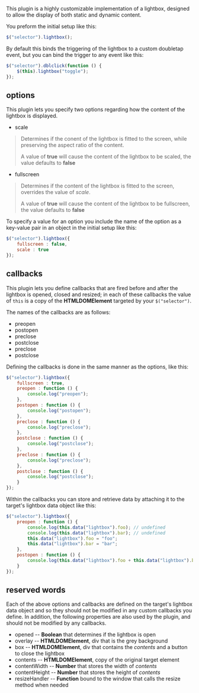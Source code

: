 This plugin is a highly customizable implementation of a lightbox, designed to allow the
display of both static and dynamic content.

You preform the initial setup like this:

```javascript
$("selector").lightbox();
```

By default this binds the triggering of the lightbox to a custom doubletap event, but you
can bind the trigger to any event like this:

```javascript
$("selector").dblclick(function () {
    $(this).lightbox("toggle");
});
```

## options

This plugin lets you specify two options regarding how the content of the lightbox is
displayed.

* scale

> Determines if the conent of the lightbox is fitted to the screen, while preserving
> the aspect ratio of the content.
>
> A value of **true** will cause the content of the lightbox to be scaled, the value
> defaults to **false**

* fullscreen

> Determines if the content of the lightbox is fitted to the screen, overrides the
> value of *scale*.
>
> A value of **true** will cause the content of the lightbox to be fullscreen, the value
> defaults to **false**

To specify a value for an option you include the name of the option as a key-value pair
in an object in the initial setup like this:

```javascript
$("selector").lightbox({
    fullscreen : false,
    scale : true
});
```

## callbacks

This plugin lets you define callbacks that are fired before and after the lightbox is
opened, closed and resized; in each of these callbacks the value of `this` is a copy
of the **HTMLDOMElement** targeted by your `$("selector")`.

The names of the callbacks are as follows:

* preopen
* postopen
* preclose
* postclose
* preclose
* postclose

Defining the callbacks is done in the same manner as the options, like this:

```javascript
$("selector").lightbox({
    fullscreen : true,
    preopen : function () {
        console.log("preopen");
    },
    postopen : function () {
        console.log("postopen");
    },
    preclose : function () {
        console.log("preclose");
    },
    postclose : function () {
        console.log("postclose");
    },
    preclose : function () {
        console.log("preclose");
    },
    postclose : function () {
        console.log("postclose");
    }
});
```

Within the callbacks you can store and retrieve data by attaching it to the target's
lightbox data object like this:

```javascript
$("selector").lightbox({
    preopen : function () {
        console.log(this.data("lightbox").foo); // undefined
        console.log(this.data("lightbox").bar); // undefined
        this.data("lightbox").foo = "foo";
        this.data("lightbox").bar = "bar";
    },
    postopen : function () {
        console.log(this.data("lightbox").foo + this.data("lightbox").bar); // "foobar"
    }
});
```

## reserved words

Each of the above options and callbacks are defined on the target's lightbox data object
and so they should not be modified in any custom callbacks you define. In addition, the
following properties are also used by the plugin, and should not be modified by any
callbacks.

* opened -- **Boolean** that determines if the lightbox is open
* overlay -- **HTMLDOMElement**, div that is the grey background
* box -- **HTMLDOMElement**, div that contains the *contents* and a button to close the lightbox
* contents -- **HTMLDOMElement**, copy of the original target element
* contentWidth -- **Number** that stores the width of *contents*
* contentHeight -- **Number** that stores the height of *contents*
* resizeHandler -- **Function** bound to the window that calls the resize method when needed
